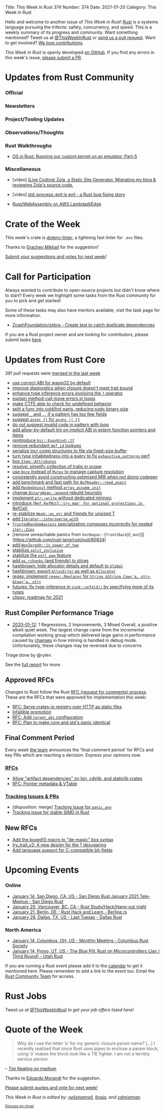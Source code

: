 Title: This Week in Rust 374
Number: 374
Date: 2021-01-20
Category: This Week in Rust

Hello and welcome to another issue of *This Week in Rust*!
[Rust](http://rust-lang.org) is a systems language pursuing the trifecta: safety, concurrency, and speed.
This is a weekly summary of its progress and community.
Want something mentioned? Tweet us at [@ThisWeekInRust](https://twitter.com/ThisWeekInRust) or [send us a pull request](https://github.com/rust-lang/this-week-in-rust).
Want to get involved? [We love contributions](https://github.com/rust-lang/rust/blob/master/CONTRIBUTING.md).

*This Week in Rust* is openly developed [on GitHub](https://github.com/rust-lang/this-week-in-rust).
If you find any errors in this week's issue, [please submit a PR](https://github.com/rust-lang/this-week-in-rust/pulls).

# Updates from Rust Community

### Official

### Newsletters

### Project/Tooling Updates

### Observations/Thoughts

### Rust Walkthroughs
* [OS in Rust: Running our custom kernel on an emulator: Part-5](https://blog.knoldus.com/os-in-rust-running-our-custom-kernel-on-an-emulator-part-5/)

### Miscellaneous
* [video] [(Live Coding) Zola, a Static Site Generator. Migrating my blog & reviewing Zola's source code.](https://youtu.be/vezfR5ggEkc)

* [video] [std::process::exit is evil - a Rust bug fixing story](https://youtu.be/zQC8T71Y8e4)

* [Rust/WebAssembly on AWS Lambda@Edge](https://markentier.tech/posts/2021/01/rust-wasm-on-aws-lambda-edge/)

# Crate of the Week

This week's crate is [dotenv-linter](https://github.com/dotenv-linter/dotenv-linter), a lightning fast linter for `.env` files.

Thanks to [Grachev Mikhail](https://users.rust-lang.org/t/crate-of-the-week/2704/869) for the suggestion!

[Submit your suggestions and votes for next week][submit_crate]!

[submit_crate]: https://users.rust-lang.org/t/crate-of-the-week/2704

# Call for Participation

Always wanted to contribute to open-source projects but didn't know where to start?
Every week we highlight some tasks from the Rust community for you to pick and get started!

Some of these tasks may also have mentors available, visit the task page for more information.

* [ZcashFoundation/zebra - Create test to catch duplicate dependencies](https://github.com/ZcashFoundation/zebra/issues/1582)

If you are a Rust project owner and are looking for contributors, please submit tasks [here][guidelines].

[guidelines]: https://users.rust-lang.org/t/twir-call-for-participation/4821

# Updates from Rust Core

391 pull requests were [merged in the last week][merged]

[merged]: https://github.com/search?q=is%3Apr+org%3Arust-lang+is%3Amerged+merged%3A2021-01-11..2021-01-18

* [use correct ABI for wasm32 by default](https://github.com/rust-lang/rust/pull/79998)
* [improve diagnostics when closure doesn't meet trait bound](https://github.com/rust-lang/rust/pull/80635)
* [enhance type inference errors involving the `?` operator](https://github.com/rust-lang/rust/pull/80517)
* [explain method-call move errors in loops](https://github.com/rust-lang/rust/pull/80324)
* [make CTFE able to check for undefined behavior](https://github.com/rust-lang/rust/pull/78407)
* [split a func into cold/hot parts, reducing rustc binary size](https://github.com/rust-lang/rust/pull/80042)
* [suggest `_` and `..` if a pattern has too few fields](https://github.com/rust-lang/rust/pull/80017)
* [suggest `async {}` for `async || {}`](https://github.com/rust-lang/rust/pull/76580)
* [do not suggest invalid code in pattern with loop](https://github.com/rust-lang/rust/pull/80941)
* [add allow-by-default lint on implicit ABI in extern function pointers and items](https://github.com/rust-lang/rust/pull/76219)
* [reintroduce `hir::ExprKind::If`](https://github.com/rust-lang/rust/pull/79328)
* [remove redundant `def_id` lookups](https://github.com/rust-lang/rust/pull/80232)
* [serialize incr comp structures to file via fixed-size buffer](https://github.com/rust-lang/rust/pull/80463)
* [turn type inhabitedness into a query to fix `exhaustive_patterns` perf](https://github.com/rust-lang/rust/pull/79670)
* [box `Item::Attributes`](https://github.com/rust-lang/rust/pull/80802)
* [resolve: simplify collection of traits in scope](https://github.com/rust-lang/rust/pull/80765)
* [use `Once` instead of `Mutex` to manage capture resolution](https://github.com/rust-lang/rust/pull/80736)
* [consistently avoid constructing optimized MIR when not doing codegen](https://github.com/rust-lang/rust/pull/80718)
* [add benchmark and fast path for `BufReader::read_exact`](https://github.com/rust-lang/rust/pull/80201)
* [add `MaybeUninit` method `array_assume_init`](https://github.com/rust-lang/rust/pull/80600)
* [change `BinaryHeap::append` rebuild heuristic](https://github.com/rust-lang/rust/pull/77435)
* [implement `ptr::write` without dedicated intrinsic](https://github.com/rust-lang/rust/pull/80290)
* [introduce {`Ref`, `RefMut`}`::try_map' for optional projections in `RefCell`](https://github.com/rust-lang/rust/pull/78455)
* [re-stabilize `Weak::as_ptr` and friends for unsized T](https://github.com/rust-lang/rust/pull/80764)
* [add `Iterator::intersperse_with`](https://github.com/rust-lang/rust/pull/80567)
* [`TrustedRandomAaccess` specialization composes incorrectly for nested `iter::Zips`](https://github.com/rust-lang/rust/pull/80670)
* [remove unreachable panics from `VecDeque::`{`front`/`back`}(`_mut`)]](https://github.com/rust-lang/rust/pull/80834)
* [add `NonZeroU`n`::is_power_of_two`](https://github.com/rust-lang/rust/pull/81107)
* [stabilize `split_inclusive`](https://github.com/rust-lang/rust/pull/77858)
* [stabilize the `poll_map` feature](https://github.com/rust-lang/rust/pull/80968)
* [add `as_rchunks` (and friends) to slices](https://github.com/rust-lang/rust/pull/78818)
* [hashbrown: hide allocator details and default to `Global`](https://github.com/rust-lang/hashbrown/pull/227)
* [hashbrown: export `AllocError` as well as `Allocator`](https://github.com/rust-lang/hashbrown/pull/223)
* [regex: implement `regex::Replacer` for `String`, `&String`, `Cow<'a, str>`, `&Cow<'a, str>`](https://github.com/rust-lang/regex/pull/728)
* [futures: fix type-inference in `sink::unfold()` by specifying more of its types](https://github.com/rust-lang/futures-rs/pull/2311)
* [clippy: roadmap for 2021](https://github.com/rust-lang/rust-clippy/pull/6462)

## Rust Compiler Performance Triage

* [2020-01-12](https://github.com/rust-lang/rustc-perf/blob/master/triage/2021-01-12.md):
1 Regressions, 2 Improvements, 3 Mixed
Overall, a positive albeit quiet week. The largest change came from the incremental compilation working group which delivered large gains in performance caused by [changes](https://github.com/rust-lang/rust/issues/76896) in how inlining is handled in debug mode. Unfortunately, these changes may be reversed due to concerns

Triage done by @rylev.

See the [full report](https://github.com/rust-lang/rustc-perf/blob/master/triage/2021-01-12.md) for more.

## Approved RFCs

Changes to Rust follow the Rust [RFC (request for comments) process](https://github.com/rust-lang/rfcs#rust-rfcs). These
are the RFCs that were approved for implementation this week:

* [RFC: Serve crates-io registry over HTTP as static files](https://github.com/rust-lang/rfcs/pull/2789)
* [Infallible promotion](https://github.com/rust-lang/rfcs/pull/3027)
* [RFC: Add `target_abi` configuration](https://github.com/rust-lang/rfcs/pull/2992)
* [RFC: Plan to make core and std's panic identical](https://github.com/rust-lang/rfcs/pull/3007)

## Final Comment Period

Every week [the team](https://www.rust-lang.org/team.html) announces the
'final comment period' for RFCs and key PRs which are reaching a
decision. Express your opinions now.

### [RFCs](https://github.com/rust-lang/rfcs/labels/final-comment-period)

* [Allow "artifact dependencies" on bin, cdylib, and staticlib crates](https://github.com/rust-lang/rfcs/pull/3028)
* [RFC: Pointer metadata & VTable](https://github.com/rust-lang/rfcs/pull/2580)

### [Tracking Issues & PRs](https://github.com/rust-lang/rust/labels/final-comment-period)

* [disposition: merge] [Tracking Issue for `panic_any`](https://github.com/rust-lang/rust/issues/78500)
* [Tracking issue for stable SIMD in Rust](https://github.com/rust-lang/rust/issues/48556)

## New RFCs

* [Add the boxed!() macro to "de-magic" box syntax](https://github.com/rust-lang/rfcs/pull/3057)
* [try_trait_v2: A new design for the ? desugaring](https://github.com/rust-lang/rfcs/pull/3058)
* [Add language support for C-compatible bit-fields](https://github.com/rust-lang/rfcs/pull/3064)

# Upcoming Events

### Online
* [January 14, San Diego, CA, US - San Diego Rust January 2021 Tele-Meetup - San Diego Rust](https://www.meetup.com/San-Diego-Rust/events/275547915/)
* [January 20, Vancouver, BC, CA - Rust Study/Hack/Hang-out night](https://www.meetup.com/Vancouver-Rust/events/npqfbsycccbbc/)
* [January 21, Berlin, DE - Rust Hack and Learn - Berline.rs](https://www.meetup.com/opentechschool-berlin/events/txcprrycccbcc/)
* [January 26, Dallas, TX, US - Last Tuesay - Dallas Rust](https://www.meetup.com/Dallas-Rust/events/jqxqwrycccbjc/)

### North America
* [January 14, Columbus, OH, US - Monthly Meeting - Columbus Rust Society](https://www.meetup.com/columbus-rs/events/dpkhgrycccbsb/)
* [January 14, Provo, UT, US - The Blue Pill: Rust on Microcontrollers (Jan / Third Round) - Utah Rust](https://www.meetup.com/utah-rust/events/268567961/)

If you are running a Rust event please add it to the [calendar] to get
it mentioned here. Please remember to add a link to the event too.
Email the [Rust Community Team][community] for access.

[calendar]: https://www.google.com/calendar/embed?src=apd9vmbc22egenmtu5l6c5jbfc%40group.calendar.google.com
[community]: mailto:community-team@rust-lang.org

# Rust Jobs

*Tweet us at [@ThisWeekInRust](https://twitter.com/ThisWeekInRust) to get your job offers listed here!*

# Quote of the Week

> Why do I use the letter ‘o’ for my generic closure param name? [...] I recently realized that since Rust uses pipes to enclose a param block, using ‘o’ makes the block look like a TIE fighter. I am not a terribly serious person.

– [Tim Keating on medium](https://mrtact.medium.com/polishing-rust-30eeac3c4bf3)

Thanks to [Edoardo Morandi](https://users.rust-lang.org/t/twir-quote-of-the-week/328/990) for the suggestion.

[Please submit quotes and vote for next week!](https://users.rust-lang.org/t/twir-quote-of-the-week/328)

*This Week in Rust is edited by: [nellshamrell](https://github.com/nellshamrell), [llogiq](https://github.com/llogiq), and [cdmistman](https://github.com/cdmistman).*

<small>[Discuss on r/rust](https://www.reddit.com/r/rust/comments/k5nsab/this_week_in_rust_367/)</small>
